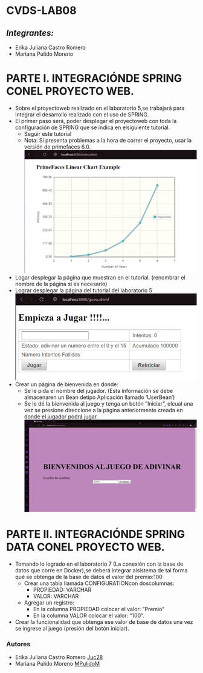 # CVDS-LAB08
## ***Integrantes:***
- Erika Juliana Castro Romero
- Mariana Pulido Moreno
# PARTE I. INTEGRACIÓNDE SPRING CONEL PROYECTO WEB.
- Sobre el proyectoweb realizado en el laboratorio 5,se trabajará para integrar el desarrollo realizado con el uso de SPRING.
- El primer paso será, poder desplegar el proyectoweb con toda la configuración de SPRING que se indica en elsiguiente tutorial.
  - Seguir este tutorial
  - Nota: Si presenta problemas a la hora de correr el proyecto, usar la versión de primefaces 6.0.
  ![](https://github.com/Juc28/CVDS-LAB08/blob/master/pantallazos/parte1.0.png)
- Logar desplegar la página que muestran en el tutorial. (renombrar el nombre de la página si es necesario)
- Lograr desplegar la página del tutorial del laboratorio 5
![](https://github.com/Juc28/CVDS-LAB08/blob/master/pantallazos/parte1.1.png)
- Crear un página de bienvenida en donde:
  - Se le pida el nombre del jugador. (Esta información se debe almacenaren un Bean detipo Aplicación llamado ‘UserBean’)
  - Se le dé la bienvenida al juego y tenga un botón “Iniciar”, elcual una vez se presione direccione a la página anteriormente creada en donde
el jugador podrá jugar.
![](https://github.com/Juc28/CVDS-LAB08/blob/master/pantallazos/parte1.2.png)
# PARTE II. INTEGRACIÓNDE SPRING DATA CONEL PROYECTO WEB.
- Tomando lo logrado en el laboratorio 7 (La conexión con la base de datos que corre en Docker),se deberá integrar alsistema de tal forma qué se
obtenga de la base de datos el valor del premio:100
  - Crear una tabla llamada CONFIGURATIONcon doscolumnas:
      - PROPIEDAD: VARCHAR
      - VALOR: VARCHAR
  - Agregar un registro:
      - En la columna PROPIEDAD colocar el valor: “Premio”
      - En la columna VALOR colocar el valor: “100”.
- Crear la funcionalidad que obtenga ese valor de base de datos una vez se ingrese al juego (presión del botón iniciar).
### __Autores__

* Erika Juliana Castro Romero [Juc28](https://github.com/Juc28)
* Mariana Pulido Moreno [MPulidoM](https://github.com/MPulidoM)
